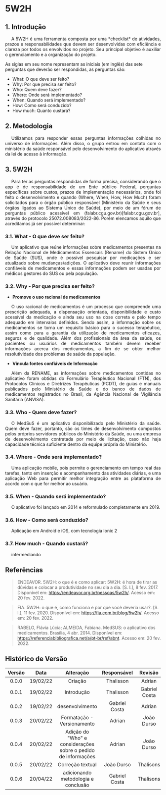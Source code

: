 # 5W2H

## 1. Introdução

<p style="text-indent: 20px; text-align: justify">
A 5W2H é uma ferramenta composta por uma *checklist* de atividades, prazos e responsabilidades que devem ser desenvolvidas com eficiência e clareza por todos os envolvidos no projeto. Seu principal objetivo é auxiliar o gerenciamento e a organização do projeto.

As siglas em seu nome representam as iniciais (em inglês) das sete perguntas que deverão ser respondidas, as perguntas são:

- What: O que deve ser feito?
- Why: Por que precisa ser feito?
- Who: Quem deve fazer?
- Where: Onde será implementado?
- When: Quando será implementado?
- How: Como será conduzido?
- How much: Quanto custará?
</p>

## 2. Metodologia
<p style="text-indent: 20px; text-align: justify">
  Utilizamos para responder essas perguntas informações colhidas no universo de informações. Além disso, o grupo entrou em contato com o ministério da saúde responsável pelo desenvolvimento do aplicativo através da lei de acesso à informação.  
</p>

## 3. 5W2H
<p style="text-indent: 20px; text-align: justify">
Para ter as perguntas respondidas de forma precisa, considerando que o app é de responsabilidade de um Ente público Federal, perguntas específicas sobre custos, prazos de implementação necessários, onde foi feito o desenvolvimento e quando (Where, When, How, How Much) foram solicitados para o órgão público responsável (Ministério da Saúde e seus órgãos ligados ao Sistema Único de Saúde), por meio de um fórum de perguntas público acessível em (falabr.cgu.gov.br)[falabr.cgu.gov.br], através do protocolo 25072.008083/2022-86. Porém elencamos aquilo que acreditamos já ser possível determinar:
</p>

### 3.1. What - O que deve ser feito?
<p style="text-indent: 20px; text-align: justify">
Um aplicativo que reúne informações sobre medicamentos presentes na Relação Nacional de Medicamentos Essencais (Rename) do Sistem Único de Saúde (SUS), onde é possível pesquisar por medicações e ser atualizado sobre mudanças/adições. O aplicativo deve reunir informações confiáveis de medicamentos e essas informações podem ser usadas por médicos gestores do SUS ou pela população.
</p>

### 3.2. Why - Por que precisa ser feito?

- **Promove o uso racional de medicamentos**
<p style="text-indent: 20px; text-align: justify">
O uso racional de medicamentos é um processo que compreende uma prescrição adequada, a dispensação orientada,
disponibilidade e custo acessível da medicação e ainda seu uso na dose correta e pelo
tempo adequado em intervalos definidos. Sendo assim, a informação sobre os medicamentos se torna um
requisito básico para o sucesso terapêutico, assim como para a garantia da utilização de medicamentos eficazes,
seguros e de qualidade. Além dos profissionais da área da saúde, os pacientes ou usuários de medicamentos também
devem receber informações acerca dos medicamentos, a fim de se obter melhor resolutividade dos problemas de saúde da população.
</p>

- **Vincula fontes confiáveis de Informação**
<p style="text-indent: 20px; text-align: justify">
Além da RENAME, as informações sobre medicamentos contidas no aplicativo foram obtidas do Formulário Terapêutico Nacional (FTN), dos Protocolos Clínicos e 
Diretrizes Terapêuticas (PCDT), de guias e manuais publicados pelo Ministério da Saúde e do banco de dados de medicamentos registrados no Brasil, da Agência 
Nacional de Vigilância Sanitária (ANVISA).
</p>

### 3.3. Who - Quem deve fazer?

<p style="text-indent: 20px; text-align: justify">
O MedSuS é um aplicativo disponibilizado pelo Ministério da saúde. Quem deve fazer, portanto, são os times de desenvolvimento compostos pelos próprios servidores públicos do Ministério da Saúde, ou uma empresa de desenvolvimento contratada por meio de licitação, caso não haja capacidade técnica suficiente dentro da equipe própria do Ministério. 
</p>

### 3.4. Where - Onde será implementado?

<p style="text-indent: 20px; text-align: justify">
Uma aplicação mobile, pois permite o gerenciamento em tempo real das tarefas, tanto em inserção e acompanhamento das atividades diárias, e uma aplicação Web para permitir melhor integração entre as plataforma de acordo com o que for melhor ao usuário.
</p>

### 3.5. When - Quando será implementado?

<p style="text-indent: 20px; text-align: justify">
O aplicativo foi lançado em 2014 e reformulado completamente em 2019.
</p>

### 3.6. How - Como será conduzido?

<p style="text-indent: 20px; text-align: justify">
Aplicação em Android e iOS, com tecnologia Ionic 2
</p>

### 3.7. How much - Quando custará?

<p style="text-indent: 20px; text-align: justify">
intermediando
</p>


<!-- ## 4. Conclusão 

Júlio Cesar Sampaio Leite afirma que a licitação de requisitos não acontece no vácuo. De fato, para uma boa elicitação os engenheiros do sistema devem
estudar previamente o universo de informações. Desta forma, o 5w2h é os demais artefatos produzidos na pré-Rastreabilidade constituem um alicerce para
que ocorra uma elicitação de qualidade.    -->

## Referências

> ENDEAVOR. 5W2H: o que é e como aplicar: 5W2H: é hora de tirar as dúvidas e colocar a produtividade no seu dia a dia. [S. l.], 8 fev. 2017. Disponível em: https://endeavor.org.br/pessoas/5w2h/. Acesso em: 20 fev. 2022.

> FIA. 5W2H: o que é, como funciona e por que você deveria usar?. [S. l.], 11 fev. 2020. Disponível em: https://fia.com.br/blog/5w2h/. Acesso em: 20 fev. 2022.

> RABELO, Flávia Lúcia; ALMEIDA, Fabiana. MedSUS: o aplicativo dos medicamentos. Brasília, 4 abr. 2014. Disponível em: https://referenciabibliografica.net/a/pt-br/ref/abnt. Acesso em: 20 fev. 2022.

## Histórico de Versão

| Versão |   Data   |                           Alteração                           |  Responsável  |    Revisão    |
| :----: | :------: | :-----------------------------------------------------------: | :-----------: | :-----------: |
| 0.0.0  | 19/02/22 |                            Criação                            |   Thalisson   |    Adrian     |
| 0.0.1  | 19/02/22 |                          Introdução                           |   Thalisson   | Gabriel Costa |
| 0.0.2  | 19/02/22 |                        desenvolvimento                        | Gabriel Costa |    Adrian     |
| 0.0.3  | 20/02/22 |                  Formatação - Versionamento                   |    Adrian     |  João Durso   |
| 0.0.4  | 20/02/22 | Adição do "Who" e considerações sobre o pedido de informações |    Adrian     |  João Durso   |
| 0.0.5  | 20/02/22 |                       Correção textual                        |  João Durso   |   Thalisons   |
| 0.0.6  | 20/04/22 |              adicionando metodologia e conclusão              | Gabriel Costa |   Thalisons   |

